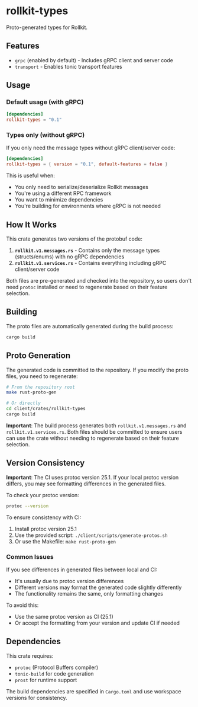 # rollkit-types

Proto-generated types for Rollkit.

## Features

- `grpc` (enabled by default) - Includes gRPC client and server code
- `transport` - Enables tonic transport features

## Usage

### Default usage (with gRPC)

```toml
[dependencies]
rollkit-types = "0.1"
```

### Types only (without gRPC)

If you only need the message types without gRPC client/server code:

```toml
[dependencies]
rollkit-types = { version = "0.1", default-features = false }
```

This is useful when:

- You only need to serialize/deserialize Rollkit messages
- You're using a different RPC framework
- You want to minimize dependencies
- You're building for environments where gRPC is not needed

## How It Works

This crate generates two versions of the protobuf code:

1. **`rollkit.v1.messages.rs`** - Contains only the message types (structs/enums) with no gRPC dependencies
2. **`rollkit.v1.services.rs`** - Contains everything including gRPC client/server code

Both files are pre-generated and checked into the repository, so users don't need `protoc` installed or need to regenerate based on their feature selection.

## Building

The proto files are automatically generated during the build process:

```bash
cargo build
```

## Proto Generation

The generated code is committed to the repository. If you modify the proto files, you need to regenerate:

```bash
# From the repository root
make rust-proto-gen

# Or directly
cd client/crates/rollkit-types
cargo build
```

**Important**: The build process generates both `rollkit.v1.messages.rs` and `rollkit.v1.services.rs`. Both files should be committed to ensure users can use the crate without needing to regenerate based on their feature selection.

## Version Consistency

**Important**: The CI uses protoc version 25.1. If your local protoc version differs, you may see formatting differences in the generated files.

To check your protoc version:

```bash
protoc --version
```

To ensure consistency with CI:

1. Install protoc version 25.1
2. Use the provided script: `./client/scripts/generate-protos.sh`
3. Or use the Makefile: `make rust-proto-gen`

### Common Issues

If you see differences in generated files between local and CI:

- It's usually due to protoc version differences
- Different versions may format the generated code slightly differently
- The functionality remains the same, only formatting changes

To avoid this:

- Use the same protoc version as CI (25.1)
- Or accept the formatting from your version and update CI if needed

## Dependencies

This crate requires:

- `protoc` (Protocol Buffers compiler)
- `tonic-build` for code generation
- `prost` for runtime support

The build dependencies are specified in `Cargo.toml` and use workspace versions for consistency.
